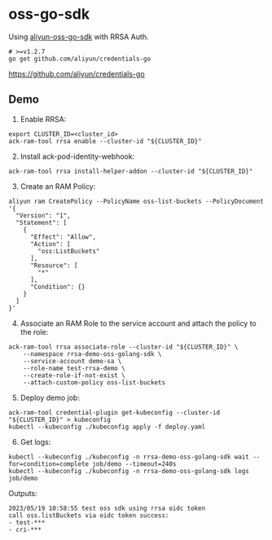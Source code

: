 # oss-go-sdk

Using [aliyun-oss-go-sdk](https://github.com/aliyun/aliyun-oss-go-sdk) with RRSA Auth.

```
# >=v1.2.7
go get github.com/aliyun/credentials-go
```

https://github.com/aliyun/credentials-go


## Demo

1. Enable RRSA:

```
export CLUSTER_ID=<cluster_id>
ack-ram-tool rrsa enable --cluster-id "${CLUSTER_ID}"
```

2. Install ack-pod-identity-webhook:

```
ack-ram-tool rrsa install-helper-addon --cluster-id "${CLUSTER_ID}"
```

3. Create an RAM Policy:

```
aliyun ram CreatePolicy --PolicyName oss-list-buckets --PolicyDocument '{
  "Version": "1",
  "Statement": [
    {
      "Effect": "Allow",
      "Action": [
        "oss:ListBuckets"
      ],
      "Resource": [
        "*"
      ],
      "Condition": {}
    }
  ]
}'
```

4. Associate an RAM Role to the service account and attach the policy to the role:

```
ack-ram-tool rrsa associate-role --cluster-id "${CLUSTER_ID}" \
    --namespace rrsa-demo-oss-golang-sdk \
    --service-account demo-sa \
    --role-name test-rrsa-demo \
    --create-role-if-not-exist \
    --attach-custom-policy oss-list-buckets
```

5. Deploy demo job:

```
ack-ram-tool credential-plugin get-kubeconfig --cluster-id "${CLUSTER_ID}" > kubeconfig
kubectl --kubeconfig ./kubeconfig apply -f deploy.yaml
```

6. Get logs:

```
kubectl --kubeconfig ./kubeconfig -n rrsa-demo-oss-golang-sdk wait --for=condition=complete job/demo --timeout=240s
kubectl --kubeconfig ./kubeconfig -n rrsa-demo-oss-golang-sdk logs job/demo
```

Outputs:

```
2023/05/19 10:58:55 test oss sdk using rrsa oidc token
call oss.listBuckets via oidc token success:
- test-***
- cri-***

```
